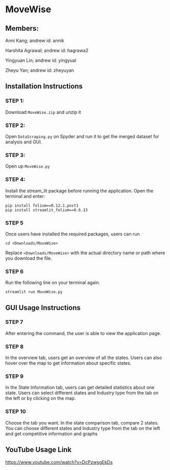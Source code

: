 # MoveWise

## Members:
Anni Kang;              andrew id: annik

Harshita Agrawal;   andrew id: hagrawa2

Yingyuan Lin;         andrew id: yingyual

Zheyu Yan;             andrew id: zheyuyan

## Installation Instructions
### STEP 1:
Download `MoveWise.zip` and unzip it

### STEP 2:
Open `DataScraping.py` on Spyder and run it to get the merged dataset for analysis and GUI.

### STEP 3:
Open up `MoveWise.py`

### STEP 4:
Install the stream_lit package before running the application. Open the terminal and enter:
```
pip install folium==0.12.1.post1 
pip install streamlit_folium==0.6.13 
```

### STEP 5 
Once users have installed the required packages, users can run 
```
cd <Downloads/MoveWise>
```
Replace `<Downloads/MoveWise>` with the actual directory name or path where you download the file.

### STEP 6
Run the following line on your terminal again. 
```
streamlit run MoveWise.py
```

## GUI Usage Instructions
### STEP 7
After entering the command, the user is able to view the application page.

### STEP 8 
In the overview tab, users get an overview of all the states. Users can also hover over the map to get information about specific states.

### STEP 9 
In the State Information tab, users can get detailed statistics about one state. Users can select different states and Industry type from the tab on the left or by clicking on the map.

### STEP 10 
Choose the tab you want. In the state comparison tab, compare 2 states. You can choose different states and Industry type from the tab on the left and get competitive information and graphs

## YouTube Usage Link
https://www.youtube.com/watch?v=DcPzwsgEkDs



